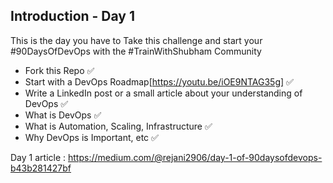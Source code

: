 ## Introduction - Day 1

This is the day you have to Take this challenge and start your #90DaysOfDevOps with the #TrainWithShubham Community

- Fork this Repo ✅
- Start with a DevOps Roadmap[https://youtu.be/iOE9NTAG35g] ✅
- Write a LinkedIn post or a small article about your understanding of DevOps ✅
- What is DevOps ✅
- What is Automation, Scaling, Infrastructure ✅
- Why DevOps is Important, etc ✅

Day 1 article : https://medium.com/@rejani2906/day-1-of-90daysofdevops-b43b281427bf
